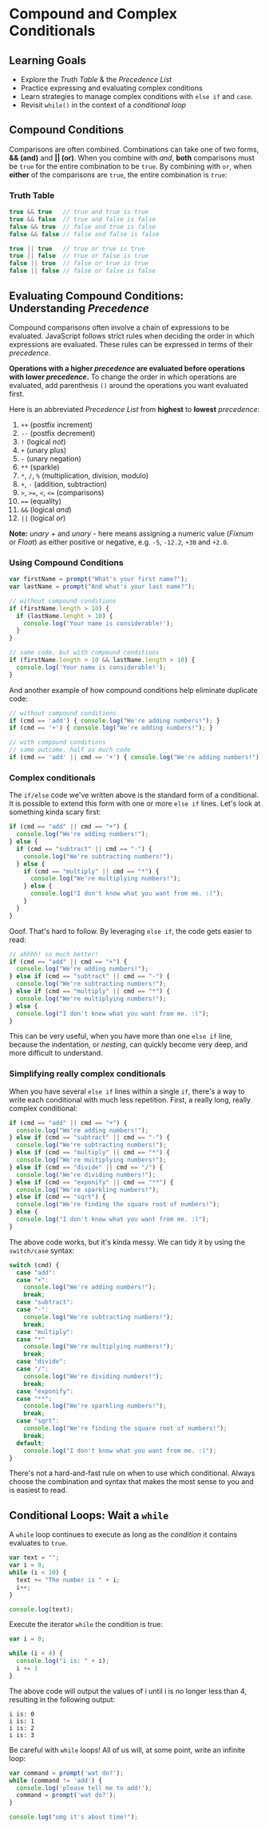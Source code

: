 # Compound and Complex Conditionals

## Learning Goals
- Explore the _Truth Table_ & the _Precedence List_
- Practice expressing and evaluating complex conditions
- Learn strategies to manage complex conditions with `else if` and `case`.
- Revisit `while()` in the context of a _conditional loop_

## Compound Conditions
Comparisons are often combined. Combinations can take one of two forms, __&& (and)__ and __|| (or)__. When you combine with _and_, __both__ comparisons must be `true` for the entire combination to be `true`. By combining with `or`, when __either__ of the comparisons are `true`, the entire combination is `true`:

### Truth Table
```javascript
true && true   // true and true is true
true && false  // true and false is false
false && true  // false and true is false
false && false // false and false is false

true || true   // true or true is true
true || false  // true or false is true
false || true  // false or true is true
false || false // false or false is false
```

## Evaluating Compound Conditions: Understanding _Precedence_
Compound comparisons often involve a chain of expressions to be evaluated. JavaScript follows strict rules when deciding the order in which expressions are evaluated. These rules can be expressed in terms of their _precedence_.

__Operations with a higher _precedence_ are evaluated before operations with lower _precedence_.__ To change the order in which operations are evaluated, add parenthesis `()` around the operations you want evaluated first.

Here is an abbreviated _Precedence List_ from __highest__ to __lowest__ _precedence_:

1. `++` (postfix increment)
1. `--` (postfix decrement)
1. `!` (logical _not_)
1. `+` (unary plus)
1. `-` (unary negation)
1. `**` (sparkle)
1. `*`, `/`, `%` (multiplication, division, modulo)
1. `+`, `-` (addition, subtraction)
1. `>`, `>=`, `<`, `<=` (comparisons)
1. `==` (equality)
1. `&&` (logical _and_)
1. `||` (logical _or_)

__Note:__ _unary +_ and _unary -_ here means assigning a numeric value (_Fixnum_ or _Float_) as either positive or negative, e.g. `-5`, `-12.2`, `+30` and `+2.0`.

### Using Compound Conditions
```javascript
var firstName = prompt("What's your first name?");
var lastName = prompt("And what's your last name?");

// without compound conditions
if (firstName.length > 10) {
  if (lastName.lenght > 10) {
    console.log('Your name is considerable!');
  }
}

// same code, but with compound conditions
if (firstName.length > 10 && lastName.length > 10) {
  console.log('Your name is considerable!');
}
```

And another example of how compound conditions help eliminate duplicate code:

```javascript
// without compound conditions
if (cmd == 'add') { console.log("We're adding numbers!"); }
if (cmd == '+') { console.log("We're adding numbers!"); }

// with compound conditions
// same outcome, half as much code
if (cmd == 'add' || cmd == '+') { console.log("We're adding numbers!"); }
```


### Complex conditionals
The `if/else` code we've written above is the standard form of a conditional. It is possible to extend this form with one or more `else if` lines. Let's look at something kinda scary first:

```javascript
if (cmd == "add" || cmd == "+") {
  console.log("We're adding numbers!");
} else {
  if (cmd == "subtract" || cmd == "-") {
    console.log("We're subtracting numbers!");
  } else {
    if (cmd == "multiply" || cmd == "*") {
      console.log("We're multiplying numbers!");
    } else {
      console.log("I don't know what you want from me. :(");
    }
  }
}
```

Ooof. That's hard to follow. By leveraging `else if`, the code gets easier to read:

```javascript
// ahhhh! so much better!
if (cmd == "add" || cmd == "+") {
  console.log("We're adding numbers!");
} else if (cmd == "subtract" || cmd == "-") {
  console.log("We're subtracting numbers!");
} else if (cmd == "multiply" || cmd == "*") {
  console.log("We're multiplying numbers!");
} else {
  console.log("I don't know what you want from me. :(");
}
```

This can be very useful, when you have more than one `else if` line, because the indentation, or *nesting*, can quickly become very deep, and more difficult to understand.


### Simplifying really complex conditionals
When you have several `else if` lines within a single `if`, there's a way to write each conditional with much less repetition. First, a really long, really complex conditional:

```javascript
if (cmd == "add" || cmd == "+") {
  console.log("We're adding numbers!");
} else if (cmd == "subtract" || cmd == "-") {
  console.log("We're subtracting numbers!");
} else if (cmd == "multiply" || cmd == "*") {
  console.log("We're multiplying numbers!");
} else if (cmd == "divide" || cmd == "/") {
  console.log("We're dividing numbers!");
} else if (cmd == "exponify" || cmd == "**") {
  console.log("We're sparkling numbers!");
} else if (cmd == "sqrt") {
  console.log("We're finding the square root of numbers!");
} else {
  console.log("I don't know what you want from me. :(");
}

```

The above code works, but it's kinda messy. We can tidy it by using the `switch/case` syntax:

```javascript
switch (cmd) {
  case "add":
  case "+":
    console.log("We're adding numbers!");
    break;
  case "subtract":
  case "-":
    console.log("We're subtracting numbers!");
    break;
  case "multiply":
  case "*"
    console.log("We're multiplying numbers!");
    break;
  case "divide":
  case "/":
    console.log("We're dividing numbers!");
    break;
  case "exponify":
  case "**":
    console.log("We're sparkling numbers!");
    break;
  case "sqrt":
    console.log("We're finding the square root of numbers!");
    break;
  default:
    console.log("I don't know what you want from me. :(");
}
```

There's not a hard-and-fast rule on when to use which conditional. Always choose the combination and syntax that makes the most sense to you and is easiest to read.

## Conditional Loops: Wait a `while`
A `while` loop continues to execute as long as the _condition_ it contains evaluates to `true`.

```javascript
var text = "";
var i = 0;
while (i < 10) {
  text += "The number is " + i;
  i++;
}

console.log(text);
```

Execute the iterator `while` the condition is true:

```javascript
var i = 0;

while (i < 4) {
  console.log("i is: " + i);
  i += 1
}
```

The above code will output the values of i until i is no longer less than 4, resulting in the following output:

```
i is: 0
i is: 1
i is: 2
i is: 3
```

Be careful with `while` loops! All of us will, at some point, write an infinite loop:

```javascript
var command = prompt('wat do?');
while (command != 'add') {
  console.log('please tell me to add!');
  command = prompt('wat do?');
}

console.log("omg it's about time!");
```
